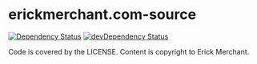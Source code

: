 # erickmerchant.com-source

[![Dependency Status](https://david-dm.org/erickmerchant/erickmerchant.com-source.svg?style=flat-square)](https://david-dm.org/erickmerchant/erickmerchant.com-source) [![devDependency Status](https://david-dm.org/erickmerchant/erickmerchant.com-source/dev-status.svg?style=flat-square)](https://david-dm.org/erickmerchant/erickmerchant.com-source#info=devDependencies)

Code is covered by the LICENSE. Content is copyright to Erick Merchant.

